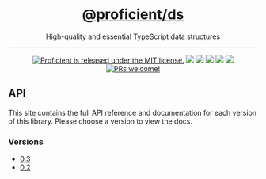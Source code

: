 <h1 align="center">
  <a href="https://kafkas.github.io/proficient/ds">
    @proficient/ds
  </a>
</h1>

<p align="center">
    High-quality and essential TypeScript data structures
</p>

---

<p align="center">
    <a href="https://github.com/kafkas/proficient/blob/main/LICENSE">
    <img src="https://img.shields.io/badge/license-MIT-blue.svg" alt="Proficient is released under the MIT license." /></a>
    <a href="https://npmjs.com/package/@proficient/ds" alt="Version">
        <img src="https://img.shields.io/npm/v/@proficient/ds" /></a>
    <a href="https://npmjs.com/package/@proficient/ds" alt="Size">
        <img src="https://img.shields.io/bundlephobia/min/@proficient/ds" /></a>
    <a href="https://npmjs.com/package/@proficient/ds" alt="Downloads">
        <img src="https://img.shields.io/npm/dm/@proficient/ds" /></a>
    <a href="https://" alt="Types">
        <img src="https://img.shields.io/npm/types/@proficient/ds" /></a>
    <a href="https://lerna.js.org/" alt="Framework">
        <img src="https://img.shields.io/badge/maintained%20with-lerna-cc00ff.svg" /></a>
    <a href="https://github.com/kafkas/proficient">
    <img src="https://img.shields.io/badge/PRs-welcome-brightgreen.svg" alt="PRs welcome!" /></a>
</p>

## API

This site contains the full API reference and documentation for each version of this library. Please choose a version to view the docs.

### Versions


- [0.3](./0.3)
- [0.2](./0.2)
